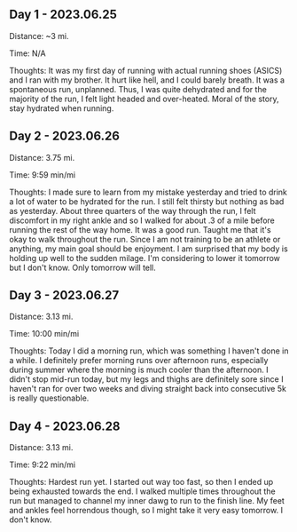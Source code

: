 ## Day 1 - 2023.06.25

Distance: ~3 mi.

Time: N/A

Thoughts: It was my first day of running with actual running shoes (ASICS)
and I ran with my brother. It hurt like hell, and I could barely breath. It was
a spontaneous run, unplanned. Thus, I was quite dehydrated and for the majority
of the run, I felt light headed and over-heated. Moral of the story, stay
hydrated when running.

## Day 2 - 2023.06.26

Distance: 3.75 mi.

Time: 9:59 min/mi

Thoughts: I made sure to learn from my mistake yesterday and tried to drink a
lot of water to be hydrated for the run. I still felt thirsty but nothing as
bad as yesterday. About three quarters of the way through the run, I felt
discomfort in my right ankle and so I walked for about .3 of a mile before
running the rest of the way home. It was a good run. Taught me that it's okay
to walk throughout the run. Since I am not training to be an athlete or
anything, my main goal should be enjoyment. I am surprised that my body is
holding up well to the sudden milage. I'm considering to lower it tomorrow but
I don't know. Only tomorrow will tell.

## Day 3 - 2023.06.27

Distance: 3.13 mi.

Time: 10:00 min/mi

Thoughts: Today I did a morning run, which was something I haven't done in a 
while. I definitely prefer morning runs over afternoon runs, especially during
summer where the morning is much cooler than the afternoon. I didn't stop
mid-run today, but my legs and thighs are definitely sore since I haven't ran
for over two weeks and diving straight back into consecutive 5k is really
questionable.

## Day 4 - 2023.06.28

Distance: 3.13 mi.

Time: 9:22 min/mi

Thoughts: Hardest run yet. I started out way too fast, so then I ended up being
exhausted towards the end. I walked multiple times throughout the run but
managed to channel my inner dawg to run to the finish line. My feet and ankles
feel horrendous though, so I might take it very easy tomorrow. I don't know.
